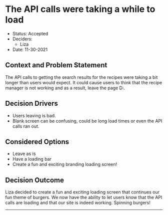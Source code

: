 # The API calls were taking a while to load

* Status: Accepted
* Deciders: 
  - Liza
* Date: 11-30-2021

## Context and Problem Statement

The API calls to getting the search results for the recipes were taking a bit longer than users would expect. It could cause users to think that the recipe manager is not working
and as a result, leave the page D:.

## Decision Drivers 

* Users leaving is bad.
* Blank screen can be confusing, could be long load times or even the API calls ran out.

## Considered Options

* Leave as is
* Have a loading bar
* Create a fun and exciting branding loading screen!

## Decision Outcome

Liza decided to create a fun and exciting loading screen that continues our fun theme of burgers. We now have the ability to let users know that the API calls are loading 
and that our site is indeed working. Spinning burgers!

--------------------------------------------
